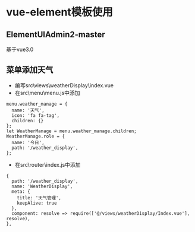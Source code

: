 # vue-element模板使用
## ElementUIAdmin2-master
基于vue3.0
## 菜单添加天气
+ 编写src\views\weatherDisplay\index.vue
+ 在src\menu\menu.js中添加
```vue
menu.weather_manage = {
  name: '天气',
  icon: 'fa fa-tag',
  children: {}
};
let WeatherManage = menu.weather_manage.children;
WeatherManage.role = {
  name: '今日',
  path: '/weather_display',
};
```
+ 在src\router\index.js中添加
```vue
{
  path: '/weather_display',
  name: 'WeatherDisplay',
  meta: {
    title: '天气管理',
    keepAlive: true
  },
  component: resolve => require(['@/views/weatherDisplay/Index.vue'], resolve),
},
```

